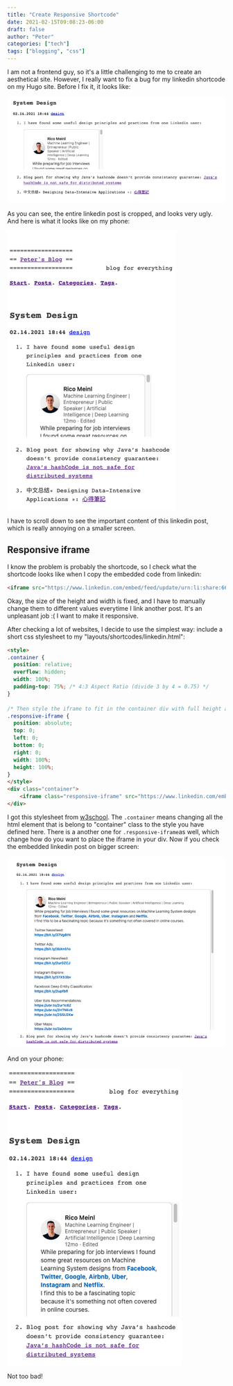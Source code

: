 ```yaml
---
title: "Create Responsive Shortcode"
date: 2021-02-15T09:08:23-06:00
draft: false
author: "Peter"
categories: ["tech"]
tags: ["blogging", "css"]
---
```


I am not a frontend guy, so it's a little challenging to me to create an aesthetical site. However, I really want to fix a bug for my linkedin shortcode on my Hugo site. Before I fix it, it looks like: 

![img](img/1.png)

 As you can see, the entire linkedin post is cropped, and looks very ugly. And here is what it looks like on my phone:

![img](img/2.png)

I have to scroll down to see the important content of this linkedin post, which is really annoying on a smaller screen.

## Responsive iframe

I know the problem is probably the shortcode, so I check what the shortcode looks like when I copy the embedded code from linkedin:

```html
<iframe src="https://www.linkedin.com/embed/feed/update/urn:li:share:6637794481066266624" height="1332" width="504" frameborder="0" allowfullscreen="" title="Embedded post"></iframe>
```

Okay, the size of the height and width is fixed, and I have to manually change them to different values everytime I link another post. It's an unpleasant  job :( I want to make it responsive.



After checking a lot of websites, I decide to use the simplest way: include a short css stylesheet to my "layouts/shortcodes/linkedin.html":

```html
<style>
.container {
  position: relative;
  overflow: hidden;
  width: 100%;
  padding-top: 75%; /* 4:3 Aspect Ratio (divide 3 by 4 = 0.75) */
}

/* Then style the iframe to fit in the container div with full height and width */
.responsive-iframe {
  position: absolute;
  top: 0;
  left: 0;
  bottom: 0;
  right: 0;
  width: 100%;
  height: 100%;
}
</style>
<div class="container">
    <iframe class="responsive-iframe" src="https://www.linkedin.com/embed/feed/update/urn:li:share:{{ index .Params 0 }}" frameborder="0" allowfullscreen="" title="Embedded post"></iframe> 
</div>
```

I got this stylesheet from [w3school](https://www.w3schools.com/howto/howto_css_responsive_iframes.asp). The `.container` means changing all the html element that is belong to "container" class to the style you have defined here. There is a another one for `.responsive-iframe`as well, which change how do you want to place the iframe in your div. Now if you check the embedded linkedin post on bigger screen:

![img](img/3.png)

And on your phone:

![img](img/4.png)

Not too bad!
